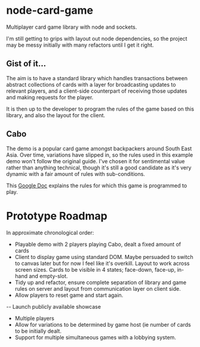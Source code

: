 # node-card-game
Multiplayer card game library with node and sockets.

I'm still getting to grips with layout out node dependencies, so the project may be messy initially with many refactors until I get it right.

## Gist of it...
The aim is to have a standard library which handles transactions between abstract collections of cards with a layer for broadcasting updates to relevant players, and a client-side counterpart of receiving those updates and making requests for the player.

It is then up to the developer to program the rules of the game based on this library, and also the layout for the client.

## Cabo
The demo is a popular card game amongst backpackers around South East Asia. Over time, variations have slipped in, so the rules used in this example demo won't follow the original guide. I've chosen it for sentimental value rather than anything technical, though it's still a good candidate as it's very dynamic with a fair amount of rules with sub-conditions.

This [Google Doc](https://goo.gl/WvefUO) explains the rules for which this game is programmed to play.

# Prototype Roadmap
In approximate chronological order:
* Playable demo with 2 players playing Cabo, dealt a fixed amount of cards
* Client to display game using standard DOM. Maybe persuaded to switch to canvas later but for now I feel like it's overkill. Layout to work across screen sizes. Cards to be visible in 4 states; face-down, face-up, in-hand and empty-slot.
* Tidy up and refactor, ensure complete separation of library and game rules on server and layout from communication layer on client side.
* Allow players to reset game and start again.

-- Launch publicly available showcase
* Multiple players
* Allow for variations to be determined by game host (ie number of cards to be initially dealt.
* Support for multiple simultaneous games with a lobbying system.